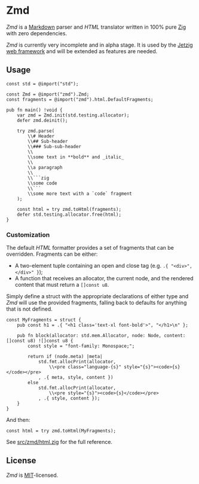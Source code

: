 # Zmd

_Zmd_ is a [Markdown](https://en.wikipedia.org/wiki/Markdown) parser and _HTML_ translator written in 100% pure [Zig](https://ziglang.org/) with zero dependencies.

_Zmd_ is currently very incomplete and in alpha stage. It is used by the [Jetzig web framework](https://www.jetzig.dev/) and will be extended as features are needed.

## Usage

```zig
const std = @import("std");

const Zmd = @import("zmd").Zmd;
const fragments = @import("zmd").html.DefaultFragments;

pub fn main() !void {
    var zmd = Zmd.init(std.testing.allocator);
    defer zmd.deinit();

    try zmd.parse(
        \\# Header
        \\## Sub-header
        \\### Sub-sub-header
        \\
        \\some text in **bold** and _italic_
        \\
        \\a paragraph
        \\
        \\```zig
        \\some code
        \\```
        \\some more text with a `code` fragment
    );

    const html = try zmd.toHtml(fragments);
    defer std.testing.allocator.free(html);
}
```

### Customization

The default _HTML_ formatter provides a set of fragments that can be overridden. Fragments can be either:

* A two-element tuple containing an open and close tag (e.g. `.{ "<div>", </div>" }`);
* A function that receives an allocator, the current node, and the rendered content that must return a `[]const u8`.

Simply define a struct with the appropriate declarations of either type and _Zmd_ will use the provided fragments, falling back to defaults for anything that is not defined.

```zig
const MyFragments = struct {
    pub const h1 = .{ "<h1 class='text-xl font-bold'>", "</h1>\n" };

    pub fn block(allocator: std.mem.Allocator, node: Node, content: []const u8) ![]const u8 {
        const style = "font-family: Monospace;";

        return if (node.meta) |meta|
            std.fmt.allocPrint(allocator,
                \\<pre class="language-{s}" style="{s}"><code>{s}</code></pre>
            , .{ meta, style, content })
        else
            std.fmt.allocPrint(allocator,
                \\<pre style="{s}"><code>{s}</code></pre>
            , .{ style, content });
    }
}
```

And then:

```zig
const html = try zmd.toHtml(MyFragments);
```

See [src/zmd/html.zig](src/zmd/html.zig) for the full reference.

## License

_Zmd_ is [MIT](LICENSE)-licensed.
